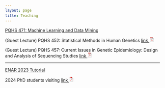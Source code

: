 ```yaml
---
layout: page
title: Teaching
---
```


[PQHS 471: Machine Learning and Data Mining](https://hfenglab.org/PQHS471.html)

(Guest Lecture) PQHS 452: Statistical Methods in Human Genetics [link ![Lec](./assets/pics/pdf-icon.png)](Multi_test_power.pdf)

(Guest Lecture) PQHS 457: Current Issues in Genetic Epidemiology: Design and Analysis of Sequencing Studies [link ![Lec](./assets/pics/pdf-icon.png)](PQHS457_Epigenetics.pdf)

<!--  ENAR2022 [link ![Lec](./assets/pics/pdf-icon.png)](NeuCA_ENAR2022.pdf) -->


---------------

[ENAR 2023 Tutorial](https://hfenglab.org/enar2023.html)

2024 PhD students visiting [link ![Lec](./assets/pics/pdf-icon.png)](Feng.pdf)

